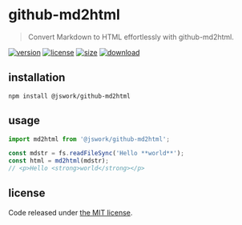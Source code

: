 # github-md2html
> Convert Markdown to HTML effortlessly with github-md2html.

[![version][version-image]][version-url]
[![license][license-image]][license-url]
[![size][size-image]][size-url]
[![download][download-image]][download-url]

## installation
```shell
npm install @jswork/github-md2html
```

## usage
```js
import md2html from '@jswork/github-md2html';

const mdstr = fs.readFileSync('Hello **world**');
const html = md2html(mdstr);
// <p>Hello <strong>world</strong></p>
```

## license
Code released under [the MIT license](https://github.com/afeiship/github-md2html/blob/master/LICENSE.txt).

[version-image]: https://img.shields.io/npm/v/@jswork/github-md2html
[version-url]: https://npmjs.org/package/@jswork/github-md2html

[license-image]: https://img.shields.io/npm/l/@jswork/github-md2html
[license-url]: https://github.com/afeiship/github-md2html/blob/master/LICENSE.txt

[size-image]: https://img.shields.io/bundlephobia/minzip/@jswork/github-md2html
[size-url]: https://github.com/afeiship/github-md2html/blob/master/dist/github-md2html.min.js

[download-image]: https://img.shields.io/npm/dm/@jswork/github-md2html
[download-url]: https://www.npmjs.com/package/@jswork/github-md2html
